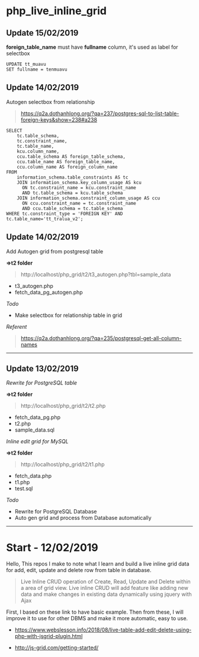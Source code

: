 # php_live_inline_grid

## Update 15/02/2019
**foreign_table_name** must have **fullname** column, it's used as label for selectbox

```
UPDATE tt_muavu
SET fullname = tenmuavu
```

## Update 14/02/2019
Autogen selectbox from relationship

> https://q2a.dothanhlong.org/?qa=237/postgres-sql-to-list-table-foreign-keys&show=238#a238
```
SELECT
    tc.table_schema, 
    tc.constraint_name, 
    tc.table_name, 
    kcu.column_name, 
    ccu.table_schema AS foreign_table_schema,
    ccu.table_name AS foreign_table_name,
    ccu.column_name AS foreign_column_name 
FROM 
    information_schema.table_constraints AS tc 
    JOIN information_schema.key_column_usage AS kcu
      ON tc.constraint_name = kcu.constraint_name
      AND tc.table_schema = kcu.table_schema
    JOIN information_schema.constraint_column_usage AS ccu
      ON ccu.constraint_name = tc.constraint_name
      AND ccu.table_schema = tc.table_schema
WHERE tc.constraint_type = 'FOREIGN KEY' AND tc.table_name='tt_tralua_v2';
```


## Update 14/02/2019
Add Autogen grid from postgresql table

**=>t2 folder**

> http://localhost/php_grid/t2/t3_autogen.php?tbl=sample_data
* t3_autogen.php
* fetch_data_pg_autogen.php

*Todo*
* Make selectbox for relationship table in grid

*Referent*
> https://q2a.dothanhlong.org/?qa=235/postgresql-get-all-column-names

***
## Update 13/02/2019

*Rewrite for PostgreSQL table*

**=>t2 folder**

> http://localhost/php_grid/t2/t2.php

* fetch_data_pg.php
* t2.php
* sample_data.sql

*Inline edit grid for MySQL*

**=>t2 folder**

> http://localhost/php_grid/t2/t1.php

* fetch_data.php
* t1.php
* test.sql

*Todo*
* Rewrite for PostgreSQL Database
* Auto gen grid and process from Database automatically

***
# Start - 12/02/2019

Hello, This repos I make to note what I learn and build a live inline grid data for add, edit, update and delete row from table in database.

> Live Inline CRUD operation of Create, Read, Update and Delete within a area of grid view. Live inline CRUD will add feature like adding new data and make changes in existing data dynamically using jquery with Ajax

First, I based on these link to have basic example. Then from these, I will improve it to use for other DBMS and make it more automatic, easy to use.

* https://www.webslesson.info/2018/08/live-table-add-edit-delete-using-php-with-jsgrid-plugin.html

* http://js-grid.com/getting-started/
